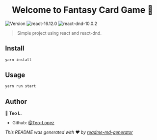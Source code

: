 <h1 align="center">Welcome to Fantasy Card Game 👋</h1>

<p>
  <img alt="Version" src="https://img.shields.io/badge/version-0.1.0-blue.svg?cacheSeconds=2592000" />
  <img alt="react-16.12.0" src="https://img.shields.io/badge/react-16.12.0-brightgreen"/>
  <img alt="react-dnd-10.0.2" src="https://img.shields.io/badge/react--dnd-10.0.2-blue"/>
</p>

> Simple project using react and react-dnd.

## Install

```sh
yarn install
```

## Usage

```sh
yarn run start
```

## Author

👤 **Teo L.**

- Github: [@Teo-Lopez](https://github.com/Teo-Lopez)

_This README was generated with ❤️ by [readme-md-generator](https://github.com/kefranabg/readme-md-generator)_
